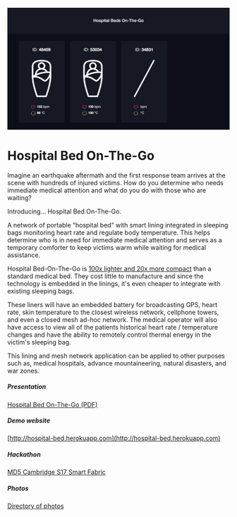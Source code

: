 ![alt text](https://raw.githubusercontent.com/adamkchew/hospital-bed/master/documentation/banner.png)

# Hospital Bed On-The-Go

Imagine an earthquake aftermath and the first response team arrives at the scene with hundreds of injured victims. How do you determine who needs immediate medical attention and what do you do with those who are waiting?

Introducing... Hospital Bed On-The-Go.

A network of portable “hospital bed” with smart lining integrated in sleeping bags monitoring heart rate and regulate body temperature. This helps determine who is in need for immediate medical attention and serves as a temporary comforter to keep victims warm while waiting for medical assistance. 

Hospital Bed-On-The-Go is [100x lighter and 20x more compact](http://www.drivemedical.com/index.php/full-electric-bariatric-bed-48-799.html) than a standard medical bed. They cost little to manufacture and since the technology is embedded in the linings, it's even cheaper to integrate with existing sleeping bags.

These liners will have an embedded battery for broadcasting GPS, heart rate, skin temperature to the closest wireless network, cellphone towers, and even a closed mesh ad-hoc network. The medical operator will also have access to view all of the patients historical heart rate / temperature changes and have the ability to remotely control thermal energy in the victim's sleeping bag.


This lining and mesh network application can be applied to other purposes such as, medical hospitals, advance mountaineering, natural disasters, and war zones.

##### Presentation

[Hospital Bed On-The-Go (PDF)](../master/documentation/Hospital-Bed-On-The-Go.pdf)

##### Demo website
[http://hospital-bed.herokuapp.com](http://hospital-bed.herokuapp.com)

##### Hackathon
[MD5 Cambridge S17 Smart Fabric](https://cambridgehack.md5.net/idea/7dHnRjGY2oviGPK3A)

##### Photos
[Directory of photos](../master/documentation)
